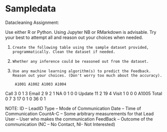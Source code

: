 # Sampledata
Datacleaning
Assignment:
 
Use either R or Python. Using Jupyter NB or RMarkdown is advisable.
Try your best to attempt all and reason out your choices when needed.
 
1.     Create the following table using the sample dataset provided, programmatically. Clean the dataset if needed.

2.     Whether any inference could be reasoned out from the dataset.

3.     Use any machine learning algorithm(s) to predict the Feedback. Reason out your choices. (Don't worry too much about the accuracy).

        A1001 A1002 A1003 A1004 
Call       3     0     1     3
Email      2     9     2     1
NA         0     1     0     0
Update    11     2    19     4
Visit      1     0     0     0
   A1005 Total
    0     7
    3    17
    0     1
   0    36
    0     1
    
 
 
 
NOTE:
ID – LeadID
Type – Mode of Communication
Date – Time of Communication
CountA-C – Some arbitrary measurements for that Lead
User – User who makes the communication
FeedBack – Outcome of the communication (NC – No Contact, NI- Not Interested)
 
